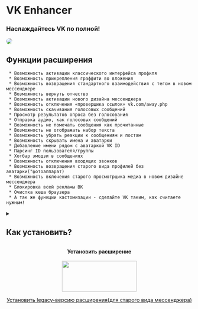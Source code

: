 # VK Enhancer
### Наслаждайтесь VK по полной!
<a href="https://vk.com/vkenhancer"><img style="border-radius:8px;" src="https://nimble-wisp-54a226.netlify.app/main.png"></a>
## Функции расширения
```
 * Возможность активации классического интерфейса профиля
 * Возможность прикрепления граффити во вложения
 * Возможность возвращения стандартного взаимодействия с тегом в новом мессенджере
 * Возможность вернуть отчество
 * Возможность активации нового дизайна мессенджера
 * Возможность отключения «проверщика ссылок» vk.com/away.php
 * Возможность скачивания голосовых сообщений
 * Просмотр результатов опроса без голосования
 * Отправка аудио, как голосовых сообщений
 * Возможность не помечать сообщения как прочитанные
 * Возможность не отображать набор текста
 * Возможность убрать реакции к сообщениям и постам
 * Возможность скрывать имена и аватарки
 * Добавление имени рядом с аватаркой VK ID
 * Парсинг ID пользователя/группы
 * Хотбар эмодзи в сообщениях
 * Возможность отключения входящих звонков
 * Возможность возвращения старого вида профилей без аватарки("фотоаппарат)
 * Возможность включения старого просмотрщика медиа в новом дизайне мессенджера
 * Блокировка всей рекламы ВК
 * Очистка кеша браузера
 * А так же функции кастомизации - сделайте VK таким, как считаете нужным!
```
<details>
<summary><h2>Как установить?</h2></summary>

```
Для установки пролистайте в самый низ страницы и нажмите на кнопку "Установить"
```
<p align="center">
  <img src="https://sun9-41.userapi.com/impg/M5khrsIji2bZ8-CdKqJSa3NTXjBpYtGZpqiiVQ/Va-70lpfJFQ.jpg?size=487x284&quality=95&sign=9a5717468fa5e91c2abd50ab1a176528&type=album">
</p>

```
После того, как вы скачали архив, распакуйте его, нажав «Извлечь в VK.Enhancer\»
```
<p align="center">
  <img src="https://sun9-57.userapi.com/impg/xAxJRlsYFR2X6YmjY9pnnDMNK2X7d2bPNUt_Pw/PmNV0MJfbc8.jpg?size=472x44&quality=95&sign=9768bbcee7c3e4d45c901923d74d318a&type=album">
</p>

```
Далее заходим в Ваш браузер и в адресную строку вписываем chrome://extensions/ в адресную
строку
```
<p align="center">
  <img src="https://sun9-76.userapi.com/impg/wbWdDIqtPB6rTVcKVtFDJyZQsuQ1corXKlXovg/bWzuCGNUCvQ.jpg?size=264x62&quality=95&sign=260fc5a2351257e9c6e8ceb55e66ba9d&type=album">
</p>

```
Далее нам необходимо активировать режим разработчика, чтобы мы смогли установить расширение
```

<p align="center">
  <img src="https://sun9-8.userapi.com/impg/LSTo15RUaE7L81qtQ3PGdzrHJKpilFEtKiY82w/Fk1lBOGKfmU.jpg?size=374x63&quality=95&sign=bcea85bf91ac7dbf1860c40cfebc372d&type=album">
</p>

```
После того, как вы активировали режим разработчика, нужно нажать на кнопку «Загрузить
распакованное расширение», затем, выбрать папку с расширением и нажать «Выбор папки»
```
<p align="center">
  <img src="https://sun9-64.userapi.com/impg/P4l_FTHNxj9G_1Qfi6YbtGWzq-wn8WIXuuDBZw/mgdrYtFZPvo.jpg?size=1372x734&quality=95&sign=1af82560b386af74752f9b039609fe90&type=album">
</p>

```
И выбираем папку расширения так, чтобы внизу было написано VK Enhancer - вторая папка в
архиве
```

Готово! Расширение установлено!
<p align="center">
  <img src="https://sun9-51.userapi.com/impg/lGq5thKQ2-LF_svUoedES4XEWt-rgRBS4HvVqQ/RT9CvC4Cma4.jpg?size=689x736&quality=95&sign=56f9367b72f0678196a289a2c55c8870&type=album">
</p>
<p align="center">
  <strong>P.S. Не забудьте закрепить расширение для более удобного доступа 😉</strong>
  </br>
  </br>
  <img src="https://sun9-48.userapi.com/impg/5rGoDVWaSWYAR9_4aB5WJYLAQeqdaswre6Guwg/DthwKdQJ7Bg.jpg?size=230x49&quality=95&sign=00022ec72a04974290675c61a981efe1&type=album">
</p>
</details>
<p align="center"><strong>Установить расширение</strong></br></br>
<a href="https://github.com/maxhack1337/vk_enhancer/releases/download/v3.5/VK.Enhancer.zip">
  <img src="https://nimble-wisp-54a226.netlify.app/download.png" width="202" height="83">
</a></p>
<p align="center"><a href="https://github.com/maxhack1337/vk_enhancer/releases/download/v1.0/VK.Enhancer.Legacy.zip">Установить legacy-версию расширения(для старого вида мессенджера)</a></p>
<div>
  
<div>
